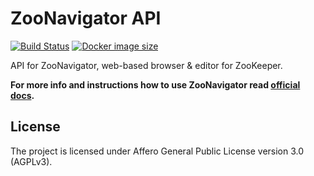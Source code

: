 ZooNavigator API
================

[![Build Status](https://travis-ci.org/elkozmon/zoonavigator-api.svg?branch=master)](https://travis-ci.org/elkozmon/zoonavigator-api) 
[![Docker image size](https://images.microbadger.com/badges/image/elkozmon/zoonavigator-api.svg)](https://hub.docker.com/r/elkozmon/zoonavigator-api)


API for ZooNavigator, web-based browser & editor for ZooKeeper. 


**For more info and instructions how to use ZooNavigator read [official docs](https://www.elkozmon.com/zoonavigator).**


License
-------

The project is licensed under Affero General Public License version 3.0 (AGPLv3).
